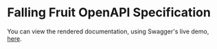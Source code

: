 # Falling Fruit OpenAPI Specification

You can view the rendered documentation, using Swagger's live demo, [here](https://petstore.swagger.io/?url=https://raw.githubusercontent.com/falling-fruit/api-docs/master/spec/v0.2.yaml).
